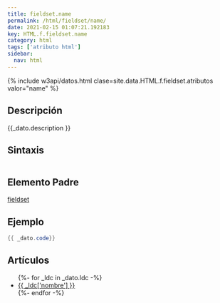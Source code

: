 ```yaml
---
title: fieldset.name
permalink: /html/fieldset/name/
date: 2021-02-15 01:07:21.192183
key: HTML.f.fieldset.name
category: html
tags: ['atributo html']
sidebar: 
  nav: html
---
```


{% include w3api/datos.html clase=site.data.HTML.f.fieldset.atributos valor="name" %}

## Descripción
{{_dato.description }}

## Sintaxis
~~~html
~~~

## Elemento Padre
[fieldset](/html/fieldset/)

## Ejemplo
~~~java
{{ _dato.code}}
~~~

## Artículos
<ul>
{%- for _ldc in _dato.ldc -%}
   <li>
       <a href="{{_ldc['url'] }}">{{ _ldc['nombre'] }}</a>
   </li>
{%- endfor -%}
</ul>
